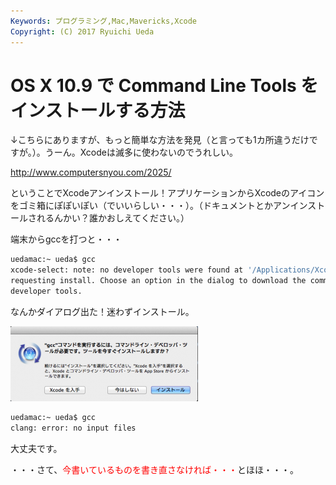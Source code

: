 ```yaml
---
Keywords: プログラミング,Mac,Mavericks,Xcode
Copyright: (C) 2017 Ryuichi Ueda
---
```


# OS X 10.9 で Command Line Tools をインストールする方法
↓こちらにありますが、もっと簡単な方法を発見（と言っても1カ所違うだけですが。）。うーん。Xcodeは滅多に使わないのでうれしい。

<a href="http://www.computersnyou.com/2025/" target="_blank">http://www.computersnyou.com/2025/</a>

ということでXcodeアンインストール！アプリケーションからXcodeのアイコンをゴミ箱にぽぽいぽい（でいいらしい・・・）。（ドキュメントとかアンインストールされるんかい？誰かおしえてください。）

端末からgccを打つと・・・

```bash
uedamac:~ ueda$ gcc
xcode-select: note: no developer tools were found at '/Applications/Xcode.app', 
requesting install. Choose an option in the dialog to download the command line 
developer tools.
```

なんかダイアログ出た！迷わずインストール。

<a href="スクリーンショット-2013-10-27-12.16.18.png"><img src="スクリーンショット-2013-10-27-12.16.18-300x120.png" alt="スクリーンショット 2013-10-27 12.16.18" width="300" height="120" class="aligncenter size-medium wp-image-1372" /></a>

```bash
uedamac:~ ueda$ gcc
clang: error: no input files
```

大丈夫です。


・・・さて、<span style="color:red">今書いているものを書き直さなければ・・・</span>とほほ・・・。
